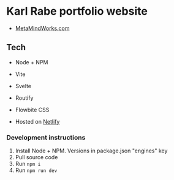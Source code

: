 # Karl Rabe portfolio website

- [MetaMindWorks.com](https://metamindworks.com)

## Tech

- Node + NPM
- Vite
- Svelte
- Routify
- Flowbite CSS

- Hosted on [Netlify](https://www.netlify.com/)

### Development instructions

1. Install Node + NPM. Versions in package.json "engines" key
2. Pull source code
3. Run `npm i`
4. Run `npm run dev`
